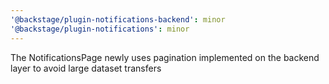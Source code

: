 ```yaml
---
'@backstage/plugin-notifications-backend': minor
'@backstage/plugin-notifications': minor
---
```


The NotificationsPage newly uses pagination implemented on the backend layer to avoid large dataset transfers
